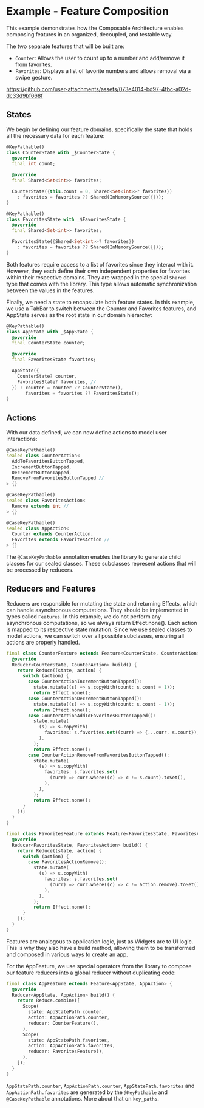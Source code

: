 # Example - Feature Composition

This example demonstrates how the Composable Architecture enables composing features in an organized, decoupled, and testable way.

The two separate features that will be built are:
- `Counter`: Allows the user to count up to a number and add/remove it from favorites.
- `Favorites`: Displays a list of favorite numbers and allows removal via a swipe gesture.

https://github.com/user-attachments/assets/073e4014-bd97-4fbc-a02d-dc33d9bf668f

## States
We begin by defining our feature domains, specifically the state that holds all the necessary data for each feature:

```dart
@KeyPathable()
class CounterState with _$CounterState {
  @override
  final int count;

  @override
  final Shared<Set<int>> favorites;

  CounterState({this.count = 0, Shared<Set<int>>? favorites})
    : favorites = favorites ?? Shared(InMemorySource({}));
}
```

```dart
@KeyPathable()
class FavoritesState with _$FavoritesState {
  @override
  final Shared<Set<int>> favorites;

  FavoritesState({Shared<Set<int>>? favorites})
    : favorites = favorites ?? Shared(InMemorySource({}));
}
```

Both features require access to a list of favorites since they interact with it. However, they each define their own independent properties for favorites within their respective domains. They are wrapped in the special `Shared` type that comes with the library. This type allows automatic synchronization between the values in the features.

Finally, we need a state to encapsulate both feature states. In this example, we use a TabBar to switch between the Counter and Favorites features, and AppState serves as the root state in our domain hierarchy:

```dart
@KeyPathable()
class AppState with _$AppState {
  @override
  final CounterState counter;

  @override
  final FavoritesState favorites;

  AppState({
    CounterState? counter,
    FavoritesState? favorites, //
  }) : counter = counter ?? CounterState(),
       favorites = favorites ?? FavoritesState();
}
```

## Actions
With our data defined, we can now define actions to model user interactions:

```dart
@CaseKeyPathable()
sealed class CounterAction<
  AddToFavoritesButtonTapped,
  IncrementButtonTapped,
  DecrementButtonTapped,
  RemoveFromFavoritesButtonTapped //
> {}
```

```dart
@CaseKeyPathable()
sealed class FavoritesAction<
  Remove extends int //
> {}
```

```dart
@CaseKeyPathable()
sealed class AppAction<
  Counter extends CounterAction,
  Favorites extends FavoritesAction //
> {}
```

The `@CaseKeyPathable` annotation enables the library to generate child classes for our sealed classes. These subclasses represent actions that will be processed by reducers.

## Reducers and Features

Reducers are responsible for mutating the state and returning Effects, which can handle asynchronous computations. They should be implemented in types called `Features`. In this example, we do not perform any asynchronous computations, so we always return Effect.none(). Each action is mapped to its respective state mutation. Since we use sealed classes to model actions, we can switch over all possible subclasses, ensuring all actions are properly handled.

```dart
final class CounterFeature extends Feature<CounterState, CounterAction> {
  @override
  Reducer<CounterState, CounterAction> build() {
    return Reduce((state, action) {
      switch (action) {
        case CounterActionIncrementButtonTapped():
          state.mutate((s) => s.copyWith(count: s.count + 1));
          return Effect.none();
        case CounterActionDecrementButtonTapped():
          state.mutate((s) => s.copyWith(count: s.count - 1));
          return Effect.none();
        case CounterActionAddToFavoritesButtonTapped():
          state.mutate(
            (s) => s.copyWith(
              favorites: s.favorites.set((curr) => {...curr, s.count}),
            ),
          );
          return Effect.none();
        case CounterActionRemoveFromFavoritesButtonTapped():
          state.mutate(
            (s) => s.copyWith(
              favorites: s.favorites.set(
                (curr) => curr.where((c) => c != s.count).toSet(),
              ),
            ),
          );
          return Effect.none();
      }
    });
  }
}
```

```dart
final class FavoritesFeature extends Feature<FavoritesState, FavoritesAction> {
  @override
  Reducer<FavoritesState, FavoritesAction> build() {
    return Reduce((state, action) {
      switch (action) {
        case FavoritesActionRemove():
          state.mutate(
            (s) => s.copyWith(
              favorites: s.favorites.set(
                (curr) => curr.where((c) => c != action.remove).toSet(),
              ),
            ),
          );
          return Effect.none();
      }
    });
  }
}
```

Features are analogous to application logic, just as Widgets are to UI logic. This is why they also have a build method, allowing them to be transformed and composed in various ways to create an app.

For the AppFeature, we use special operators from the library to compose our feature reducers into a global reducer without duplicating code:

```dart
final class AppFeature extends Feature<AppState, AppAction> {
  @override
  Reducer<AppState, AppAction> build() {
    return Reduce.combine([
      Scope(
        state: AppStatePath.counter,
        action: AppActionPath.counter,
        reducer: CounterFeature(),
      ),
      Scope(
        state: AppStatePath.favorites,
        action: AppActionPath.favorites,
        reducer: FavoritesFeature(),
      ),
    ]);
  }
}
```

`AppStatePath.counter`, `AppActionPath.counter`, `AppStatePath.favorites` and `AppActionPath.favorites` are generated by the `@KeyPathable` and `@CaseKeyPathable` annotations. More about that on `key_paths`.


